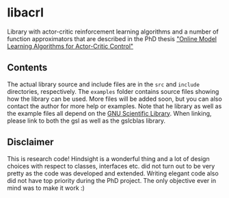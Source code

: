 # libacrl
Library with actor-critic reinforcement learning algorithms and a number of function approximators that are described in the PhD thesis ["Online Model Learning Algorithms for Actor-Critic Control"](http://repository.tudelft.nl/view/ir/uuid%3A415e14fd-0b1b-4e18-8974-5ad61f7fe280/)
## Contents
The actual library source and include files are in the `src` and `include` directories, respectively. The `examples` folder contains source files showing how the library can be used. More files will be added soon, but you can also contact the author for more help or examples. Note that he library as well as the example files all depend on the [GNU Scientific Library](http://www.gnu.org/software/gsl/). When linking, please link to both the gsl as well as the gslcblas library.
## Disclaimer
This is research code! Hindsight is a wonderful thing and a lot of design choices with respect to classes, interfaces etc. did not turn out to be very pretty as the code was developed and extended. Writing elegant code also did not have top priority during the PhD project. The only objective ever in mind was to make it work :)